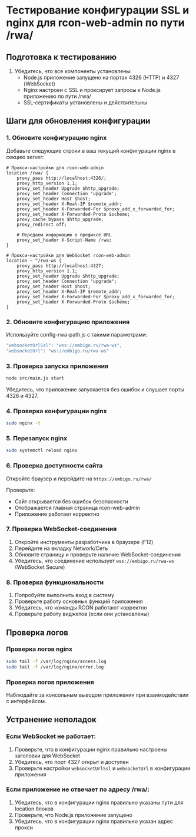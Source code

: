 # Тестирование конфигурации SSL и nginx для rcon-web-admin по пути /rwa/

## Подготовка к тестированию

1. Убедитесь, что все компоненты установлены:
   - Node.js приложение запущено на портах 4326 (HTTP) и 4327 (WebSocket)
   - Nginx настроен с SSL и проксирует запросы к Node.js приложению по пути /rwa/
   - SSL-сертификаты установлены и действительны

## Шаги для обновления конфигурации

### 1. Обновите конфигурацию nginx
Добавьте следующие строки в ваш текущий конфигурации nginx в секцию server:

```
# Прокси-настройки для rcon-web-admin
location /rwa/ {
    proxy_pass http://localhost:4326/;
    proxy_http_version 1.1;
    proxy_set_header Upgrade $http_upgrade;
    proxy_set_header Connection 'upgrade';
    proxy_set_header Host $host;
    proxy_set_header X-Real-IP $remote_addr;
    proxy_set_header X-Forwarded-For $proxy_add_x_forwarded_for;
    proxy_set_header X-Forwarded-Proto $scheme;
    proxy_cache_bypass $http_upgrade;
    proxy_redirect off;
    
    # Передаем информацию о префиксе URL
    proxy_set_header X-Script-Name /rwa;
}

# Прокси-настройки для WebSocket rcon-web-admin
location ~ ^/rwa-ws {
    proxy_pass http://localhost:4327;
    proxy_http_version 1.1;
    proxy_set_header Upgrade $http_upgrade;
    proxy_set_header Connection "upgrade";
    proxy_set_header Host $host;
    proxy_set_header X-Real-IP $remote_addr;
    proxy_set_header X-Forwarded-For $proxy_add_x_forwarded_for;
    proxy_set_header X-Forwarded-Proto $scheme;
}
```

### 2. Обновите конфигурацию приложения
Используйте config-rwa-path.js с такими параметрами:
```javascript
"websocketUrlSsl": "wss://embigo.ru/rwa-ws",
"websocketUrl": "ws://embigo.ru/rwa-ws"
```

### 3. Проверка запуска приложения
```bash
node src/main.js start
```

Убедитесь, что приложение запускается без ошибок и слушает порты 4326 и 4327.

### 4. Проверка конфигурации nginx
```bash
sudo nginx -t
```

### 5. Перезапуск nginx
```bash
sudo systemctl reload nginx
```

### 6. Проверка доступности сайта
Откройте браузер и перейдите на `https://embigo.ru/rwa/`

Проверьте:
- Сайт открывается без ошибок безопасности
- Отображается главная страница rcon-web-admin
- Приложение работает корректно

### 7. Проверка WebSocket-соединения
1. Откройте инструменты разработчика в браузере (F12)
2. Перейдите на вкладку Network/Сеть
3. Обновите страницу и проверьте наличие WebSocket-соединения
4. Убедитесь, что соединение использует `wss://embigo.ru/rwa-ws` (WebSocket Secure)

### 8. Проверка функциональности
1. Попробуйте выполнить вход в систему
2. Проверьте работу основных функций приложения
3. Убедитесь, что команды RCON работают корректно
4. Проверьте работу виджетов (если они установлены)

## Проверка логов

### Проверка логов nginx
```bash
sudo tail -f /var/log/nginx/access.log
sudo tail -f /var/log/nginx/error.log
```

### Проверка логов приложения
Наблюдайте за консольным выводом приложения при взаимодействии с интерфейсом.

## Устранение неполадок

### Если WebSocket не работает:
1. Проверьте, что в конфигурации nginx правильно настроены заголовки для WebSocket
2. Убедитесь, что порт 4327 открыт и доступен
3. Проверьте настройки `websocketUrlSsl` и `websocketUrl` в конфигурации приложения

### Если приложение не отвечает по адресу /rwa/:
1. Убедитесь, что в конфигурации nginx правильно указаны пути для location блоков
2. Проверьте, что Node.js приложение запущено
3. Убедитесь, что в конфигурации nginx правильно указан адрес прокси